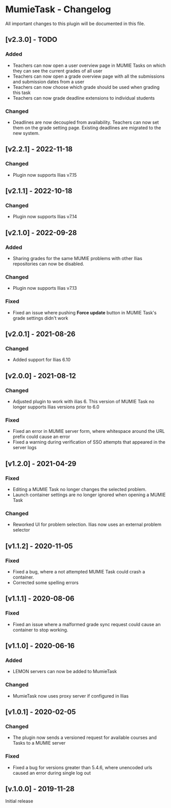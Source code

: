 # MumieTask - Changelog

All important changes to this plugin will be documented in this file.
## [v2.3.0] - TODO
### Added
- Teachers can now open a user overview page in MUMIE Tasks on which they can see the current grades of all user
- Teachers can now open a grade overview page with all the submissions and submission dates from a user
- Teachers can now choose which grade should be used when grading this task
- Teachers can now grade deadline extensions to individual students

### Changed
- Deadlines are now decoupled from availability. Teachers can now set them on the grade setting page. Existing deadlines are migrated to the new system.

## [v2.2.1] - 2022-11-18
### Changed
- Plugin now supports Ilias v7.15

## [v2.1.1] - 2022-10-18
### Changed
- Plugin now supports Ilias v7.14

## [v2.1.0] - 2022-09-28
### Added 
- Sharing grades for the same MUMIE problems with other Ilias repositories can now be disabled.

### Changed
- Plugin now supports Ilias v7.13

### Fixed
- Fixed an issue where pushing **Force update** button in MUMIE Task's grade settings didn't work 

## [v2.0.1] - 2021-08-26
### Changed
- Added support for Ilias 6.10

## [v2.0.0] - 2021-08-12
### Changed
- Adjusted plugin to work with ilias 6. This version of MUMIE Task no longer supports Ilias versions prior to 6.0

### Fixed
- Fixed an error in MUMIE server form, where whitespace around the URL prefix could cause an error
- Fixed a warning during verification of SSO attempts that appeared in the server logs

## [v1.2.0] - 2021-04-29
### Fixed
- Editing a MUMIE Task no longer changes the selected problem.
- Launch container settings are no longer ignored when opening a MUMIE Task

### Changed
- Reworked UI for problem selection. Ilias now uses an external problem selector

## [v1.1.2] - 2020-11-05
### Fixed
- Fixed a bug, where a not attempted MUMIE Task could crash a container.
- Corrected some spelling errors

## [v1.1.1] - 2020-08-06
### Fixed
- Fixed an issue where a malformed grade sync request could cause an container to stop working.

## [v1.1.0] - 2020-06-16
### Added
- LEMON servers can now be added to MumieTask

### Changed
- MumieTask now uses proxy server if configured in Ilias

## [v1.0.1] - 2020-02-05

### Changed
- The plugin now sends a versioned request for available courses and Tasks to a MUMIE server

### Fixed
- Fixed a bug for versions greater than 5.4.6, where unencoded urls caused an error during single log out

## [v.1.0.0] - 2019-11-28
Initial release
